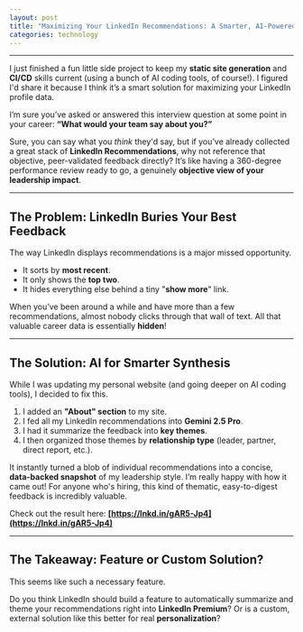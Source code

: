 ```yaml
---
layout: post
title: "Maximizing Your LinkedIn Recommendations: A Smarter, AI-Powered Approach"
categories: technology
---
```

---


I just finished a fun little side project to keep my **static site generation** and **CI/CD** skills current (using a bunch of AI coding tools, of course!). I figured I'd share it because I think it’s a smart solution for maximizing your LinkedIn profile data.

I’m sure you’ve asked or answered this interview question at some point in your career: **“What would your team say about you?”**

Sure, you can say what you *think* they'd say, but if you’ve already collected a great stack of **LinkedIn Recommendations**, why not reference that objective, peer-validated feedback directly? It’s like having a 360-degree performance review ready to go, a genuinely **objective view of your leadership impact**.

---

## The Problem: LinkedIn Buries Your Best Feedback

The way LinkedIn displays recommendations is a major missed opportunity.

* It sorts by **most recent**.
* It only shows the **top two**.
* It hides everything else behind a tiny "**show more**" link.

When you’ve been around a while and have more than a few recommendations, almost nobody clicks through that wall of text. All that valuable career data is essentially **hidden**!

---

## The Solution: AI for Smarter Synthesis

While I was updating my personal website (and going deeper on AI coding tools), I decided to fix this.

1.  I added an **"About" section** to my site.
2.  I fed all my LinkedIn recommendations into **Gemini 2.5 Pro**.
3.  I had it summarize the feedback into **key themes**.
4.  I then organized those themes by **relationship type** (leader, partner, direct report, etc.).

It instantly turned a blob of individual recommendations into a concise, **data-backed snapshot** of my leadership style. I’m really happy with how it came out! For anyone who's hiring, this kind of thematic, easy-to-digest feedback is incredibly valuable.

Check out the result here: **[https://lnkd.in/gAR5-Jp4](https://lnkd.in/gAR5-Jp4)**

---

## The Takeaway: Feature or Custom Solution?

This seems like such a necessary feature.

Do you think LinkedIn should build a feature to automatically summarize and theme your recommendations right into **LinkedIn Premium**? Or is a custom, external solution like this better for real **personalization**?